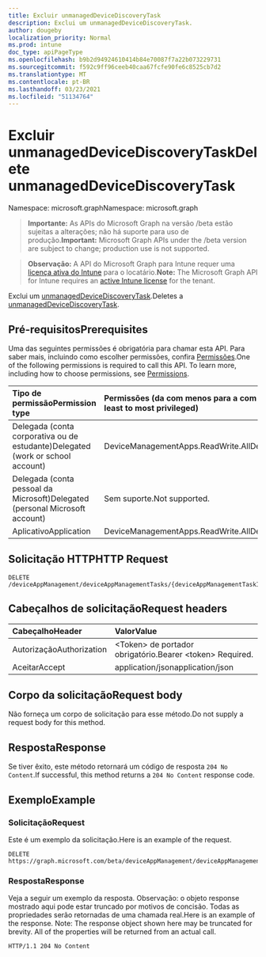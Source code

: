 ```yaml
---
title: Excluir unmanagedDeviceDiscoveryTask
description: Exclui um unmanagedDeviceDiscoveryTask.
author: dougeby
localization_priority: Normal
ms.prod: intune
doc_type: apiPageType
ms.openlocfilehash: b9b2d94924610414b84e70087f7a22b073229731
ms.sourcegitcommit: f592c9ff96ceeb40caa67fcfe90fe6c8525cb7d2
ms.translationtype: MT
ms.contentlocale: pt-BR
ms.lasthandoff: 03/23/2021
ms.locfileid: "51134764"
---
```

# <a name="delete-unmanageddevicediscoverytask"></a><span data-ttu-id="b5b6f-103">Excluir unmanagedDeviceDiscoveryTask</span><span class="sxs-lookup"><span data-stu-id="b5b6f-103">Delete unmanagedDeviceDiscoveryTask</span></span>

<span data-ttu-id="b5b6f-104">Namespace: microsoft.graph</span><span class="sxs-lookup"><span data-stu-id="b5b6f-104">Namespace: microsoft.graph</span></span>

> <span data-ttu-id="b5b6f-105">**Importante:** As APIs do Microsoft Graph na versão /beta estão sujeitas a alterações; não há suporte para uso de produção.</span><span class="sxs-lookup"><span data-stu-id="b5b6f-105">**Important:** Microsoft Graph APIs under the /beta version are subject to change; production use is not supported.</span></span>

> <span data-ttu-id="b5b6f-106">**Observação:** A API do Microsoft Graph para Intune requer uma [licença ativa do Intune](https://go.microsoft.com/fwlink/?linkid=839381) para o locatário.</span><span class="sxs-lookup"><span data-stu-id="b5b6f-106">**Note:** The Microsoft Graph API for Intune requires an [active Intune license](https://go.microsoft.com/fwlink/?linkid=839381) for the tenant.</span></span>

<span data-ttu-id="b5b6f-107">Exclui um [unmanagedDeviceDiscoveryTask](../resources/intune-partnerintegration-unmanageddevicediscoverytask.md).</span><span class="sxs-lookup"><span data-stu-id="b5b6f-107">Deletes a [unmanagedDeviceDiscoveryTask](../resources/intune-partnerintegration-unmanageddevicediscoverytask.md).</span></span>

## <a name="prerequisites"></a><span data-ttu-id="b5b6f-108">Pré-requisitos</span><span class="sxs-lookup"><span data-stu-id="b5b6f-108">Prerequisites</span></span>
<span data-ttu-id="b5b6f-p101">Uma das seguintes permissões é obrigatória para chamar esta API. Para saber mais, incluindo como escolher permissões, confira [Permissões](/graph/permissions-reference).</span><span class="sxs-lookup"><span data-stu-id="b5b6f-p101">One of the following permissions is required to call this API. To learn more, including how to choose permissions, see [Permissions](/graph/permissions-reference).</span></span>

|<span data-ttu-id="b5b6f-111">Tipo de permissão</span><span class="sxs-lookup"><span data-stu-id="b5b6f-111">Permission type</span></span>|<span data-ttu-id="b5b6f-112">Permissões (da com menos para a com mais privilégios)</span><span class="sxs-lookup"><span data-stu-id="b5b6f-112">Permissions (from least to most privileged)</span></span>|
|:---|:---|
|<span data-ttu-id="b5b6f-113">Delegada (conta corporativa ou de estudante)</span><span class="sxs-lookup"><span data-stu-id="b5b6f-113">Delegated (work or school account)</span></span>|<span data-ttu-id="b5b6f-114">DeviceManagementApps.ReadWrite.All</span><span class="sxs-lookup"><span data-stu-id="b5b6f-114">DeviceManagementApps.ReadWrite.All</span></span>|
|<span data-ttu-id="b5b6f-115">Delegada (conta pessoal da Microsoft)</span><span class="sxs-lookup"><span data-stu-id="b5b6f-115">Delegated (personal Microsoft account)</span></span>|<span data-ttu-id="b5b6f-116">Sem suporte.</span><span class="sxs-lookup"><span data-stu-id="b5b6f-116">Not supported.</span></span>|
|<span data-ttu-id="b5b6f-117">Aplicativo</span><span class="sxs-lookup"><span data-stu-id="b5b6f-117">Application</span></span>|<span data-ttu-id="b5b6f-118">DeviceManagementApps.ReadWrite.All</span><span class="sxs-lookup"><span data-stu-id="b5b6f-118">DeviceManagementApps.ReadWrite.All</span></span>|

## <a name="http-request"></a><span data-ttu-id="b5b6f-119">Solicitação HTTP</span><span class="sxs-lookup"><span data-stu-id="b5b6f-119">HTTP Request</span></span>
<!-- {
  "blockType": "ignored"
}
-->
``` http
DELETE /deviceAppManagement/deviceAppManagementTasks/{deviceAppManagementTaskId}
```

## <a name="request-headers"></a><span data-ttu-id="b5b6f-120">Cabeçalhos de solicitação</span><span class="sxs-lookup"><span data-stu-id="b5b6f-120">Request headers</span></span>
|<span data-ttu-id="b5b6f-121">Cabeçalho</span><span class="sxs-lookup"><span data-stu-id="b5b6f-121">Header</span></span>|<span data-ttu-id="b5b6f-122">Valor</span><span class="sxs-lookup"><span data-stu-id="b5b6f-122">Value</span></span>|
|:---|:---|
|<span data-ttu-id="b5b6f-123">Autorização</span><span class="sxs-lookup"><span data-stu-id="b5b6f-123">Authorization</span></span>|<span data-ttu-id="b5b6f-124">&lt;Token&gt; de portador obrigatório.</span><span class="sxs-lookup"><span data-stu-id="b5b6f-124">Bearer &lt;token&gt; Required.</span></span>|
|<span data-ttu-id="b5b6f-125">Aceitar</span><span class="sxs-lookup"><span data-stu-id="b5b6f-125">Accept</span></span>|<span data-ttu-id="b5b6f-126">application/json</span><span class="sxs-lookup"><span data-stu-id="b5b6f-126">application/json</span></span>|

## <a name="request-body"></a><span data-ttu-id="b5b6f-127">Corpo da solicitação</span><span class="sxs-lookup"><span data-stu-id="b5b6f-127">Request body</span></span>
<span data-ttu-id="b5b6f-128">Não forneça um corpo de solicitação para esse método.</span><span class="sxs-lookup"><span data-stu-id="b5b6f-128">Do not supply a request body for this method.</span></span>

## <a name="response"></a><span data-ttu-id="b5b6f-129">Resposta</span><span class="sxs-lookup"><span data-stu-id="b5b6f-129">Response</span></span>
<span data-ttu-id="b5b6f-130">Se tiver êxito, este método retornará um código de resposta `204 No Content`.</span><span class="sxs-lookup"><span data-stu-id="b5b6f-130">If successful, this method returns a `204 No Content` response code.</span></span>

## <a name="example"></a><span data-ttu-id="b5b6f-131">Exemplo</span><span class="sxs-lookup"><span data-stu-id="b5b6f-131">Example</span></span>

### <a name="request"></a><span data-ttu-id="b5b6f-132">Solicitação</span><span class="sxs-lookup"><span data-stu-id="b5b6f-132">Request</span></span>
<span data-ttu-id="b5b6f-133">Este é um exemplo da solicitação.</span><span class="sxs-lookup"><span data-stu-id="b5b6f-133">Here is an example of the request.</span></span>
``` http
DELETE https://graph.microsoft.com/beta/deviceAppManagement/deviceAppManagementTasks/{deviceAppManagementTaskId}
```

### <a name="response"></a><span data-ttu-id="b5b6f-134">Resposta</span><span class="sxs-lookup"><span data-stu-id="b5b6f-134">Response</span></span>
<span data-ttu-id="b5b6f-p102">Veja a seguir um exemplo da resposta. Observação: o objeto response mostrado aqui pode estar truncado por motivos de concisão. Todas as propriedades serão retornadas de uma chamada real.</span><span class="sxs-lookup"><span data-stu-id="b5b6f-p102">Here is an example of the response. Note: The response object shown here may be truncated for brevity. All of the properties will be returned from an actual call.</span></span>
``` http
HTTP/1.1 204 No Content
```




